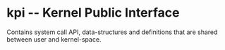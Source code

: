 # kpi -- Kernel Public Interface

Contains system call API, data-structures and definitions that are shared
between user and kernel-space.
